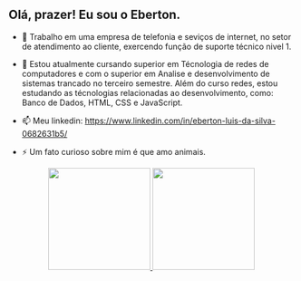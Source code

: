 ## Olá, prazer! Eu sou o Eberton.


- 🔭 Trabalho em uma empresa de telefonia e seviços de internet, no setor de atendimento ao cliente, exercendo função de suporte técnico nivel 1.

- 🌱 Estou atualmente cursando superior em Técnologia de redes de computadores e com o superior em Analise e desenvolvimento de sistemas trancado no terceiro semestre.
     Além do curso redes, estou estudando as técnologias relacionadas ao desenvolvimento, como: Banco de    Dados, HTML, CSS e JavaScript.

- 📫 Meu linkedin: https://www.linkedin.com/in/eberton-luis-da-silva-0682631b5/
- ⚡ Um fato curioso sobre mim é que amo animais.


<div align="center">
  <a href="https://github.com/EbertonLS">
  <img height="180em" src="https://github-readme-stats.vercel.app/api?username=EbertonLS&show_icons=true&theme=dark&include_all_commits=true&count_private=true"/>
  <img height="180em" src="https://github-readme-stats.vercel.app/api/top-langs/?username=EbertonLS&layout=compact&langs_count=7&theme=dark"/>
</div>
